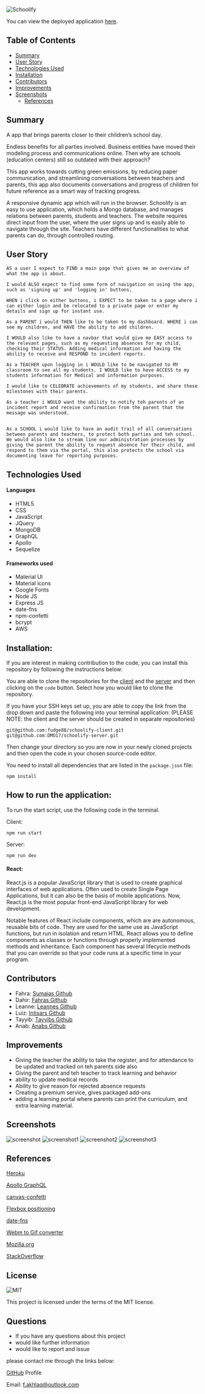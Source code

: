 ![Schoolify](./src/assets/img/homeImg.png)

You can view the deployed application [here](https://schoolify2022.herokuapp.com/).

## Table of Contents

- [Summary](#summary)
- [User Story](#user-story)
- [Technologies Used](#technologies-used)
- [Installation](#installation)
- [Contributors](#contributors)
- [Improvements](#improvements)
- [Screenshots](#screenshots)
  - [References](#References)

## Summary

A app that brings parents closer to their children’s school day.

Endless benefits for all parties involved. Business entities have moved their modeling process and communications online. Then why are schools (education centers) still so outdated with their approach?

This app works towards cutting green emissions, by reducing paper communication, and streamlining conversations between teachers and parents, this app also documents conversations and progress of children for future reference as a smart way of tracking progress.

A responsive dynamic app which will run in the browser. Schoolify is an easy to use application, which holds a Mongo database, and manages relations between parents, students and teachers. The website requires direct input from the user, where the user signs up and is easily able to navigate through the site. Teachers have different functionalities to what parents can do, through controlled routing.

## User Story

```
AS a user I expect to FIND a main page that gives me an overview of what the app is about.

I would ALSO expect to find some form of navigation on using the app, such as 'signing up' and 'logging in' buttons,

WHEN i click on either buttons, i EXPECT to be taken to a page where i can either login and be relocated to a private page or enter my details and sign up for instant use.

As a PARENT i would THEN like to be taken to my dashboard. WHERE i can see my children, and HAVE the ability to add children.

I WOULD also like to have a navbar that would give me EASY access to the relevant pages, such as my requesting absences for my child, checking their STATUS. Adding medical information and having the ability to receive and RESPOND to incident reports.

As a TEACHER upon logging in i WOULD like to be navigated to MY classroom to see all my students. I WOULD like to have ACCESS to my students information for Medical and information purposes.

I would like to CELEBRATE achievements of my students, and share these milestones with their parents.

As a teacher i WOULD want the ability to notify teh parents of an incident report and receive confirmation from the parent that the message was understood.


As a SCHOOL i would like to have an audit trail of all conversations between parents and teachers, to protect both parties and teh school. We would also like to stream line our administration processes by giving the parent the ability to request absence for their child, and respond to them via the portal, this also protects the school via documenting leave for reporting purposes.

```

## Technologies Used

#### Languages

- HTML5
- CSS
- JavaScript
- JQuery
- MongoDB
- GraphQL
- Apollo
- Sequelize

#### Frameworks used

- Material UI
- Material icons
- Google Fonts
- Node JS
- Express JS
- date-fns
- npm-confetti
- bcrypt
- AWS

## Installation:

If you are interest in making contribution to the code, you can install this repository by following the instructions below:

You are able to clone the repositories for the [client](https://github.com/DMO17/schoolify-client) and the [server](https://github.com/DMO17/schoolify-server) and then clicking on the `code` button. Select how you would like to clone the repository.

If you have your SSH keys set up, you are able to copy the link from the drop down and paste the following into your terminal application:
(PLEASE NOTE: the client and the server should be created in separate repositories)

```
git@github.com:fudge88/schoolify-client.git
git@github.com:DMO17/schoolify-server.git
```

Then change your directory so you are now in your newly cloned projects and then open the code in your chosen source-code editor.

You need to install all dependencies that are listed in the `package.json` file:

```
npm install
```

## How to run the application:

To run the start script, use the following code in the terminal.

Client:

```
npm run start
```

Server:

```
npm run dev
```

#### React:

React.js is a popular JavaScript library that is used to create graphical interfaces of web applications. Often used to create Single Page Applications, but it can also be the basis of mobile applications. Now, React.js is the most popular front-end JavaScript library for web development.

Notable features of React include components, which are are autonomous, reusable bits of code. They are used for the same use as JavaScript functions, but run in isolation and return HTML. React allows you to define components as classes or functions through properly implemented methods and inheritance. Each component has several lifecycle methods that you can override so that your code runs at a specific time in your program.

## Contributors

- Fahra: [Sumaias Github](https://github.com/fudge88)
- Dahir: [Fahras Github](https://github.com/DMO17)
- Leanne: [Leannes Github](https://github.com/lenny-g)
- Luiz: [Intisars Github](https://github.com/luizfroes)
- Tayyib: [Tayyibs Github](https://github.com/Tayyibm21)
- Anab: [Anabs Github](https://github.com/anabwarsame)

## Improvements

- Giving the teacher the ability to take the register, and for attendance to be updated and tracked on teh parents side also
- Giving the parent and teh teacher to track learning and behavior
- ability to update medical records
- Ability to give reason for rejected absence requests
- Creating a premium service, gives packaged add-ons
- adding a learning portal where parents can print the curriculum, and extra learning material.

## Screenshots

![screenshot](./src/assets/img/schoolify.png)
![screenshot1](./src/assets/img/Capture.PNG)
![screenshot2](./src/assets/img/Capture2.PNG)
![screenshot3](./src/assets/img/Capture3.PNG)

## References

[Heroku](https://id.heroku.com/)

[Apollo GraphQL](https://www.apollographql.com/)

[canvas-confetti](https://www.npmjs.com/package/canvas-confetti)

[Flexbox positioning](https://developer.mozilla.org/en-US/docs/Web/CSS/CSS_Flexible_Box_Layout/Aligning_Items_in_a_Flex_Container)

[date-fns](https://date-fns.org/)

[Webm to Gif converter](https://cloudconvert.com/webm-to-gif)

[Mozilla.org](https://developer.mozilla.org/en-US/docs/Web/JavaScript/)

[StackOverflow](https://stackoverflow.com/)

## License

![MIT](https://img.shields.io/static/v1?label=MIT&message=License&color=<COLOR>)

This project is licensed under the terms of the MIT license.

## Questions

- If you have any questions about this project
- would like further information
- would like to report and issue

please contact me through the links below:

[GitHub](https://github.com/fudge88) Profile

Email: f.akhlaq@outlook.com
